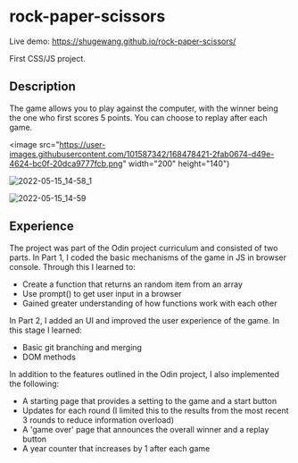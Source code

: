 # rock-paper-scissors
Live demo: https://shugewang.github.io/rock-paper-scissors/

First CSS/JS project.

## Description
The game allows you to play against the computer, with the winner being the one who first scores 5 points. You can choose to replay after each game.

<image src="https://user-images.githubusercontent.com/101587342/168478421-2fab0674-d49e-4624-bc0f-20dca9777fcb.png" width="200" height="140")

![2022-05-15_14-58_1](https://user-images.githubusercontent.com/101587342/168478426-04957df7-f597-4a6a-8df3-398d332cdbef.png)

![2022-05-15_14-59](https://user-images.githubusercontent.com/101587342/168478430-eaedf2e4-34f3-4424-9783-0d252f4866c0.png)

## Experience
The project was part of the Odin project curriculum and consisted of two parts. 
In Part 1, I coded the basic mechanisms of the game in JS in browser console. Through this I learned to:
- Create a function that returns an random item from an array
- Use prompt() to get user input in a browser
- Gained greater understanding of how functions work with each other

In Part 2, I added an UI and improved the user experience of the game. In this stage I learned:
- Basic git branching and merging
- DOM methods

In addition to the features outlined in the Odin project, I also implemented the following:
- A starting page that provides a setting to the game and a start button
- Updates for each round (I limited this to the results from the most recent 3 rounds to reduce information overload)
- A 'game over' page that announces the overall winner and a replay button
- A year counter that increases by 1 after each game
